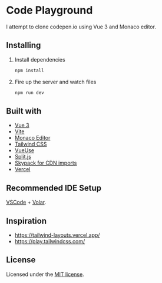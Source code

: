 # Code Playground

I attempt to clone codepen.io using Vue 3 and Monaco editor.

## Installing

1. Install dependencies

   ```bash
   npm install
   ```

2. Fire up the server and watch files

   ```bash
   npm run dev
   ```

## Built with

- [Vue 3](https://v3.vuejs.org/)
- [Vite](https://vitejs.dev/)
- [Monaco Editor](https://github.com/microsoft/monaco-editor)
- [Tailwind CSS](https://tailwindcss.com/)
- [VueUse](https://vueuse.org/)
- [Split.js](https://github.com/nathancahill/split)
- [Skypack for CDN imports](https://www.skypack.dev/)
- [Vercel](https://vercel.com/)

## Recommended IDE Setup

[VSCode](https://code.visualstudio.com/) + [Volar](https://marketplace.visualstudio.com/items?itemName=Vue.volar).

## Inspiration
- https://tailwind-layouts.vercel.app/
- https://play.tailwindcss.com/

## License

Licensed under the [MIT license](https://opensource.org/licenses/MIT).
